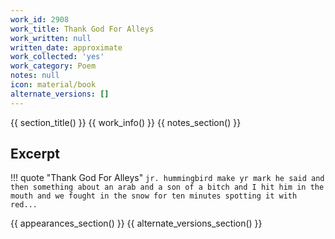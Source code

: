 ```yaml
---
work_id: 2908
work_title: Thank God For Alleys
work_written: null
written_date: approximate
work_collected: 'yes'
work_category: Poem
notes: null
icon: material/book
alternate_versions: []
---
```


{{ section_title() }}
{{ work_info() }}
{{ notes_section() }}
## Excerpt
!!! quote "Thank God For Alleys"
    ```
    jr. hummingbird make yr mark he said and then something
    about
    an arab and a son of a bitch and I hit him in the mouth and
    we fought in the snow for ten minutes spotting it with red...
    ```

{{ appearances_section() }}
{{ alternate_versions_section() }}